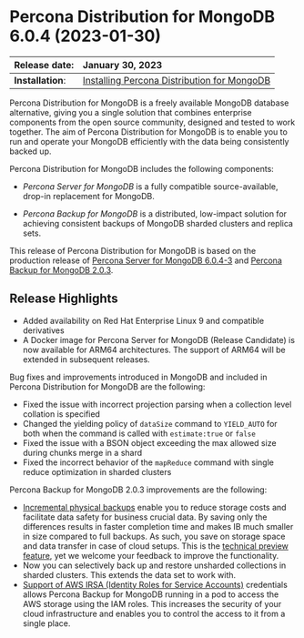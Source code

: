 # Percona Distribution for MongoDB 6.0.4 (2023-01-30)

| Release date:     | January 30, 2023      |
|:------------------|:----------------------|
| **Installation**: | [Installing Percona Distribution for MongoDB](installation.md)


Percona Distribution for MongoDB is a freely available MongoDB database alternative, giving you a single solution that combines enterprise components from the open source community, designed and tested to work together. The aim of Percona Distribution for MongoDB is to enable you to run and operate your
MongoDB efficiently with the data being consistently backed up.


Percona Distribution for MongoDB includes the following components:

* *Percona Server for MongoDB* is a fully compatible source-available, drop-in replacement
for MongoDB.

* *Percona Backup for MongoDB* is a distributed, low-impact solution for achieving
consistent backups of MongoDB sharded clusters and replica sets.

This release of Percona Distribution for MongoDB is based on the production release of [Percona Server for MongoDB 6.0.4-3](https://docs.percona.com/percona-server-for-mongodb/6.0/release_notes/6.0.4-3.html) and [Percona Backup for MongoDB 2.0.3](https://docs.percona.com/percona-backup-mongodb/release-notes/2.0.3.html).


## Release Highlights
  
* Added availability on Red Hat Enterprise Linux 9 and compatible derivatives
* A Docker image for Percona Server for MongoDB (Release Candidate) is now available for ARM64 architectures. The support of ARM64 will be extended in subsequent releases. 

Bug fixes and improvements introduced in MongoDB and included in Percona Distribution for MongoDB are the following:

* Fixed the issue with incorrect projection parsing when a collection level collation is specified
* Changed the yielding policy of `dataSize` command to `YIELD_AUTO` for both when the command is called with `estimate:true` or `false`
* Fixed the issue with a BSON object exceeding the max allowed size during chunks merge in a shard 
* Fixed the incorrect behavior of the `mapReduce` command with single reduce optimization in sharded clusters

  
Percona Backup for MongoDB 2.0.3 improvements are the following:

* [Incremental physical backups](https://docs.percona.com/percona-backup-mongodb/usage/incremental-backup.html) enable you to reduce storage costs and facilitate data safety for business crucial data. By saving only the differences results in faster completion time and makes IB much smaller in size compared to full backups. As such, you save on storage space and data transfer in case of cloud setups. This is the [technical preview feature](https://docs.percona.com/percona-backup-mongodb/reference/glossary.html#technical-preview-feature), yet we welcome your feedback to improve the functionality.
* Now you can selectively back up and restore unsharded collections in sharded clusters. This extends the data set to work with.
* [Support of AWS IRSA (Identity Roles for Service Accounts)](https://docs.percona.com/percona-backup-mongodb/manage/automate-s3-access.html?h=irsa#iam-roles-for-service-accounts-irsa) credentials allows Percona Backup for MongoDB running in a pod to access the AWS storage using the IAM roles. This increases the security of your cloud infrastructure and enables you to control the access to it from a single place.

